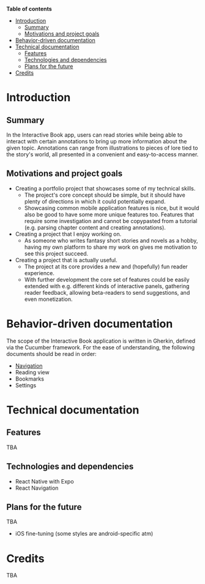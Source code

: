 **Table of contents**
- [Introduction](#introduction)
	- [Summary](#summary)
	- [Motivations and project goals](#motivations-and-project-goals)
- [Behavior-driven documentation](#behavior-driven-documentation)
- [Technical documentation](#technical-documentation)
	- [Features](#features)
	- [Technologies and dependencies](#technologies-and-dependencies)
	- [Plans for the future](#plans-for-the-future)
- [Credits](#credits)

# Introduction
## Summary
In the Interactive Book app, users can read stories while being able to interact with certain annotations to bring up more information about the given topic. Annotations can range from illustrations to pieces of lore tied to the story's world, all presented in a convenient and easy-to-access manner.

## Motivations and project goals
- Creating a portfolio project that showcases some of my technical skills.
  - The project's core concept should be simple, but it should have plenty of directions in which it could potentially expand.
  - Showcasing common mobile application features is nice, but it would also be good to have some more unique features too. Features that require some investigation and cannot be copypasted from a tutorial (e.g. parsing chapter content and creating annotations).
- Creating a project that I enjoy working on.
  - As someone who writes fantasy short stories and novels as a hobby, having my own platform to share my work on gives me motivation to see this project succeed.
- Creating a project that is actually useful.
  - The project at its core provides a new and (hopefully) fun reader experience.
  - With further development the core set of features could be easily extended with e.g. different kinds of interactive panels, gathering reader feedback, allowing beta-readers to send suggestions, and even monetization.

# Behavior-driven documentation
The scope of the Interactive Book application is written in Gherkin, defined via the Cucumber framework. For the ease of understanding, the following documents should be read in order:

- [Navigation](./documentation/navigation.feature)
- Reading view
- Bookmarks
- Settings

# Technical documentation
## Features
TBA

## Technologies and dependencies
- React Native with Expo
- React Navigation

## Plans for the future
TBA
- iOS fine-tuning (some styles are android-specific atm)

# Credits
TBA 
